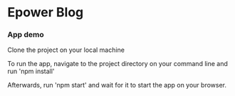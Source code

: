 # Epower Blog

### App demo
Clone the project on your local machine

To run the app, navigate to the project directory on your command line and run 'npm install'

Afterwards, run 'npm start' and wait for it to start the app on your browser. 
